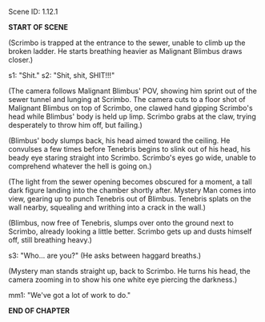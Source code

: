 Scene ID: 1.12.1

**START OF SCENE**

(Scrimbo is trapped at the entrance to the sewer, unable to climb up the broken ladder. He starts breathing heavier as Malignant Blimbus draws closer.)

s1: "Shit."
s2: "Shit, shit, SHIT!!!"

(The camera follows Malignant Blimbus' POV, showing him sprint out of the sewer tunnel and lunging at Scrimbo. The camera cuts to a floor shot of Malignant Blimbus on top of Scrimbo, one clawed hand gipping Scrimbo's head while Blimbus' body is held up limp. Scrimbo grabs at the claw, trying desperately to throw him off, but failing.)

(Blimbus' body slumps back, his head aimed toward the ceiling. He convulses a few times before Tenebris begins to slink out of his head, his beady eye staring straight into Scrimbo. Scrimbo's eyes go wide, unable to comprehend whatever the hell is going on.)

(The light from the sewer opening becomes obscured for a moment, a tall dark figure landing into the chamber shortly after. Mystery Man comes into view, gearing up to punch Tenebris out of Blimbus. Tenebris splats on the wall nearby, squealing and writhing into a crack in the wall.)

(Blimbus, now free of Tenebris, slumps over onto the ground next to Scrimbo, already looking a little better. Scrimbo gets up and dusts himself off, still breathing heavy.)

s3: "Who... are you?" (He asks between haggard breaths.)

(Mystery man stands straight up, back to Scrimbo. He turns his head, the camera zooming in to show his one white eye piercing the darkness.)

mm1: "We've got a lot of work to do."

**END OF CHAPTER**


